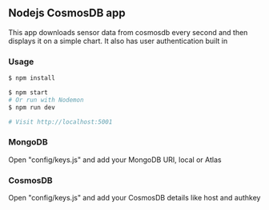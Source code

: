 
## Nodejs CosmosDB app

This app downloads sensor data from cosmosdb every second and then displays it on a simple chart. It also has user authentication built in

### Usage

```sh
$ npm install
```

```sh
$ npm start
# Or run with Nodemon
$ npm run dev

# Visit http://localhost:5001
```

### MongoDB

Open "config/keys.js" and add your MongoDB URI, local or Atlas

### CosmosDB

Open "config/keys.js" and add your CosmosDB details like host and authkey